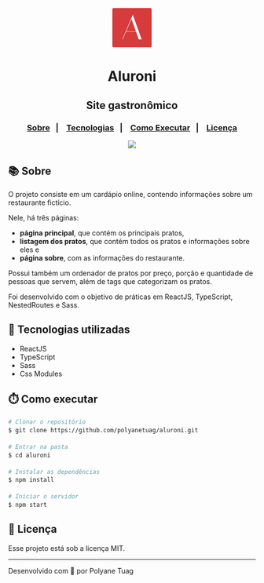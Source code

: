 <div align="center" justify-content="space-between">
  <img width= '80' src="./public/favicon.svg" /> 
  <h1>Aluroni</h1>
  <h2>Site gastronômico</h2>
</div>

<h3 align="center">  
  <p align="center">
    <a href="#-sobre">Sobre</a>&nbsp;&nbsp;&nbsp;|&nbsp;&nbsp;&nbsp;
    <a href="#-tecnologias">Tecnologias</a>&nbsp;&nbsp;&nbsp;|&nbsp;&nbsp;&nbsp;
    <a href="#-como-executar">Como Executar</a>&nbsp;&nbsp;&nbsp;|&nbsp;&nbsp;&nbsp;
    <a href="#-licença">Licença</a>
  </p>
</h3>

<div align="center">
    <img width= '800' src="./public/assets/pratos/gif.gif" /> 
</div>

## 📚 Sobre

O projeto consiste em um cardápio online, contendo informações sobre um restaurante fictício.

Nele, há três páginas: 
- **página principal**, que contém os principais pratos,
- **listagem dos pratos**, que contém todos os pratos e informações sobre eles e 
- **página sobre**, com as informações do restaurante.
  
Possui também um ordenador de pratos por preço, porção e quantidade de pessoas que servem, além de tags que categorizam os pratos.

Foi desenvolvido com o objetivo de práticas em ReactJS, TypeScript, NestedRoutes e Sass.


## 🚀 Tecnologias utilizadas

- ReactJS
- TypeScript
- Sass
- Css Modules

## ⏱️ Como executar

```bash
# Clonar o repositório
$ git clone https://github.com/polyanetuag/aluroni.git

# Entrar na pasta  
$ cd aluroni

# Instalar as dependências
$ npm install 

# Iniciar o servidor
$ npm start
```

## 📝 Licença

Esse projeto está sob a licença MIT.

---
Desenvolvido com 💜 por Polyane Tuag
